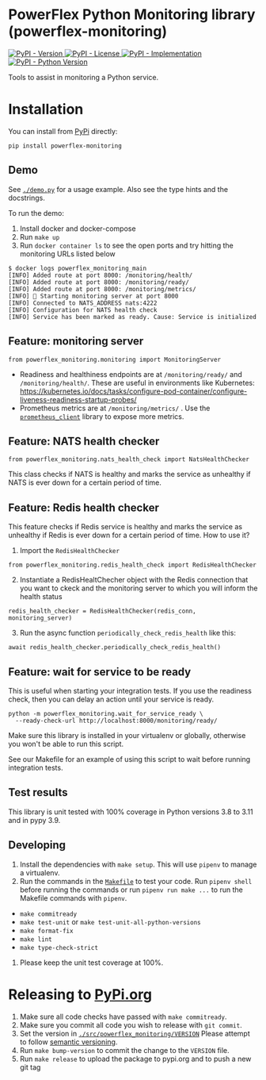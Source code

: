 # PowerFlex Python Monitoring library (powerflex-monitoring)

<!-- Badges (images) related to Python package information -->
[![PyPI - Version](https://img.shields.io/pypi/v/powerflex-monitoring) ![PyPI - License](https://img.shields.io/pypi/l/powerflex-monitoring) ![PyPI - Implementation](https://img.shields.io/pypi/implementation/powerflex-monitoring) ![PyPI - Python Version](https://img.shields.io/pypi/pyversions/powerflex-monitoring)](https://pypi.org/project/powerflex-monitoring/)

Tools to assist in monitoring a Python service.

# Installation

You can install from [PyPi](https://pypi.org/project/powerflex-monitoring/) directly:

```shellscript
pip install powerflex-monitoring
```

## Demo

See [`./demo.py`](./demo.py) for a usage example.
Also see the type hints and the docstrings.

To run the demo:

1. Install docker and docker-compose
1. Run `make up`
1. Run `docker container ls` to see the open ports and try hitting the monitoring URLs listed below

```
$ docker logs powerflex_monitoring_main
[INFO] Added route at port 8000: /monitoring/health/
[INFO] Added route at port 8000: /monitoring/ready/
[INFO] Added route at port 8000: /monitoring/metrics/
[INFO] 🚀 Starting monitoring server at port 8000
[INFO] Connected to NATS_ADDRESS nats:4222
[INFO] Configuration for NATS health check
[INFO] Service has been marked as ready. Cause: Service is initialized
```

## Feature: monitoring server

```
from powerflex_monitoring.monitoring import MonitoringServer
```

- Readiness and healthiness endpoints are at `/monitoring/ready/` and `/monitoring/health/`.
  These are useful in environments like Kubernetes: 
  https://kubernetes.io/docs/tasks/configure-pod-container/configure-liveness-readiness-startup-probes/
- Prometheus metrics are at `/monitoring/metrics/` .
  Use the [`prometheus_client`](https://pypi.org/project/prometheus-client/) library to expose more metrics.

## Feature: NATS health checker

```
from powerflex_monitoring.nats_health_check import NatsHealthChecker
```

This class checks if NATS is healthy and marks the service as unhealthy if NATS is ever down for a certain period of time.

## Feature: Redis health checker

This feature checks if Redis service is healthy and marks the service as unhealthy if Redis is ever down for a certain period of time.
How to use it?
1. Import the `RedisHealthChecker`

```
from powerflex_monitoring.redis_health_check import RedisHealthChecker
```

2. Instantiate a RedisHealtChecher object with the Redis connection that you want to ckeck and the monitoring server to which you will inform the health status

```
redis_health_checker = RedisHealthChecker(redis_conn, monitoring_server)
```

3. Run the async function `periodically_check_redis_health` like this:

```
await redis_health_checker.periodically_check_redis_health()
```

## Feature: wait for service to be ready

This is useful when starting your integration tests.
If you use the readiness check, then you can delay an action until your service is ready.

```
python -m powerflex_monitoring.wait_for_service_ready \
  --ready-check-url http://localhost:8000/monitoring/ready/
```

Make sure this library is installed in your virtualenv or globally,
otherwise you won't be able to run this script.

See our Makefile for an example of using this script to wait before running integration tests.

## Test results

This library is unit tested with 100% coverage in Python versions 3.8 to 3.11 and in pypy 3.9.

## Developing

1. Install the dependencies with `make setup`.
   This will use `pipenv` to manage a virtualenv.
1. Run the commands in the [`Makefile`](./Makefile) to test your code.
   Run `pipenv shell` before running the commands or run `pipenv run make ...` to run the Makefile commands with `pipenv`.
  - `make commitready`
  - `make test-unit` or `make test-unit-all-python-versions`
  - `make format-fix`
  - `make lint`
  - `make type-check-strict`
1. Please keep the unit test coverage at 100%.

# Releasing to [PyPi.org](https://pypi.org/project/powerflex-monitoring/)

1. Make sure all code checks have passed with `make commitready`.
1. Make sure you commit all code you wish to release with `git commit`.
1. Set the version in [`./src/powerflex_monitoring/VERSION`](./src/powerflex_monitoring/VERSION)
   Please attempt to follow [semantic versioning](https://semver.org/).
1. Run `make bump-version` to commit the change to the `VERSION` file.
1. Run `make release` to upload the package to pypi.org and to push a new git tag


